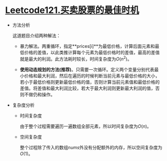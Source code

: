 # [Leetcode121.买卖股票的最佳时机](<https://leetcode-cn.com/problems/best-time-to-buy-and-sell-stock/>)

- 方法分析

  这道题目介绍两种解法：

  - 暴力解法。两重循环，指定**prices[i]**为最低价格，计算后面元素和最低价格的差值，以此类推计算每个元素为最低价格时的差值，最高的差值就是最大的利润。此方法耗时较长，时间复杂度为$O(n^2)$。

  - **使用动态规划的方法(推荐)**。只需要一次循环。定义两个变量分别代表最小价格和最大利润，然后在遍历的时候判断当前元素与最低价格的大小，若小于最低价格则更新最低价格的值，否则计算当前元素值和最低价格的差值。将差值和最大利润比较，若大于最大利润则更新最大利润的值，否则不做仍和操作。

- 复杂度分析

  - 时间复杂度

    由于整个过程需要遍历一遍数组全部元素，所以时间复杂度为$O(n)$。

  - 空间复杂度

    整个过程除了传入的数组$nums$外没有分配额外的内存，所以空间复杂度为$O(1)​$。
